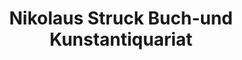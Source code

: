 ---
title: "Nikolaus Struck Buch-und Kunstantiquariat"
url: /berlin/nikolaus-struck-buch-und-kunstantiquariat/
shop: Antiquitäten
---